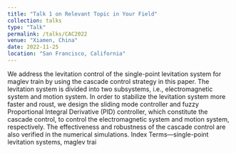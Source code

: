 ```yaml
---
title: "Talk 1 on Relevant Topic in Your Field"
collection: talks
type: "Talk"
permalink: /talks/CAC2022
venue: "Xiamen, China"
date: 2022-11-25
location: "San Francisco, California"
---
```


We address the levitation control of the single-point levitation system for maglev train by using the cascade control strategy in this paper. The levitation system is divided into two subsystems, i.e., electromagnetic system and motion system. In order to stabilize the levitation system more faster and roust, we design the sliding mode controller and fuzzy Proportional Integral Derivative (PID) controller, which constitute the cascade control, to control the electromagnetic system and motion system, respectively. The effectiveness and robustness of the cascade control are also verified in the numerical simulations. Index Terms—single-point levitation systems, maglev trai
